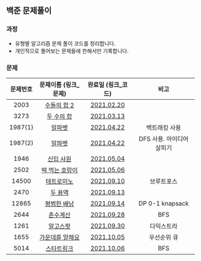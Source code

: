 ## 백준 문제풀이

### 과정
- 유형별 알고리즘 문제 풀이 코드를 정리합니다.
- 개인적으로 풀어보는 문제들에 한해서만 기록합니다.

### 문제

문제번호 | 문제이름 (링크_문제) | 완료일 (링크_코드) | 비고 |
:---: | :---: | :---: | :---: |
2003 | [수들의 합 2](https://www.acmicpc.net/problem/2003) | [2021.02.20](2003_수들의_합_2.kt) | |
3273 | [두 수의 합](https://www.acmicpc.net/problem/3273) | [2021.03.13](3273_두_수의_합.kt) | |
1987(1) | [알파벳](https://www.acmicpc.net/problem/1987) | [2021.04.22](1987(1)_알파벳.kt) | 백트래킹 사용 |
1987(2) | [알파벳](https://www.acmicpc.net/problem/1987) | [2021.04.22](1987(2)_알파벳.kt) | DFS 사용. 아이디어 살피기 |
1946 | [신입 사원](https://www.acmicpc.net/problem/1946) | [2021.05.04](1946_신입_사원.kt) |  |
2502 | [떡 먹는 호랑이](https://www.acmicpc.net/problem/2502) | [2021.05.06](2502_떡_먹는_호랑이.kt) | |
14500 | [테트로미노](https://www.acmicpc.net/problem/14500) | [2021.09.10](14500_테트로미노.kt) | 브루트포스 |
2470 | [두 용액](https://www.acmicpc.net/problem/2470) | [2021.09.13](2470_두_용액.kt) | |
12865 | [평범한 배낭](https://www.acmicpc.net/problem/12865) | [2021.09.14](12865_평범한_배낭.kt) | DP 0-1 knapsack | 
2644 | [촌수계산](https://www.acmicpc.net/problem/2644) | [2021.09.28](2644_촌수계산.kt) | BFS | 
1261 | [알고스팟](https://www.acmicpc.net/problem/1261) | [2021.09.30](1261_알고스팟.kt) | 다익스트라 | 
1655 | [가운데를 말해요](https://www.acmicpc.net/problem/1655) | [2021.10.05](1655_가운데를_말해요.kt) | 우선순위 큐 |
5014 | [스타트링크](https://www.acmicpc.net/problem/5014) | [2021.10.06](5014_스타트링크.kt) | BFS |
